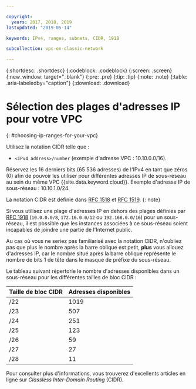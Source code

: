 ```yaml
---

copyright:
  years: 2017, 2018, 2019
lastupdated: "2019-05-14"

keywords: IPv4, ranges, subnets, CIDR, 1918

subcollection: vpc-on-classic-network

---
```


{:shortdesc: .shortdesc}
{:codeblock: .codeblock}
{:screen: .screen}
{:new_window: target="_blank"}
{:pre: .pre}
{:tip: .tip}
{:note: .note}
{:table: .aria-labeledby="caption"}
{:download: .download}


# Sélection des plages d'adresses IP pour votre VPC
{: #choosing-ip-ranges-for-your-vpc}

Utilisez la notation CIDR telle que :

* `<IPv4 address>/number` (exemple d'adresse VPC : 10.10.0.0/16).

Réservez les 16 derniers bits (65 536 adresses) de l'IPv4 en tant que zéros (0) afin de pouvoir les utiliser pour différentes adresses IP de sous-réseau au sein du même VPC {{site.data.keyword.cloud}}. Exemple d'adresse IP de sous-réseau : 10.10.1.0/24.

La notation CIDR est définie dans [RFC 1518](https://tools.ietf.org/html/rfc1518) et [RFC 1519](https://tools.ietf.org/html/rfc1519).
{: note}

Si vous utilisez une plage d'adresses IP en dehors des plages définies par [RFC 1918](https://tools.ietf.org/html/rfc1918) (`10.0.0.0/8`, `172.16.0.0/12` ou `192.168.0.0/16`) pour un sous-réseau, il est possible que les instances associées à ce sous-réseau soient incapables de joindre une partie de l'Internet public.

Au cas où vous ne seriez pas familiarisé avec la notation CIDR, n'oubliez pas que plus le nombre après la barre oblique est petit, **plus** vous allouez d'adresses IP, car le nombre situé après la barre oblique représente le nombre de bits 1 de tête dans le masque de préfixe du sous-réseau.

Le tableau suivant répertorie le nombre d'adresses disponibles dans un sous-réseau pour les différentes tailles de bloc CIDR :

| Taille de bloc CIDR | Adresses disponibles |
| --------------- | ------------------- |
|      /22        |        1019         |
|      /23        |         507         |
|      /24        |         251         |
|      /25        |         123         |
|      /26        |          59         |
|      /27        |          27         |
|      /28        |          11         |

Pour consulter plus d'informations, vous trouverez d'excellents articles en ligne sur _Classless Inter-Domain Routing_ (CIDR).
